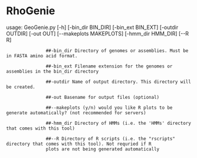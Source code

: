 # RhoGenie

usage: GeoGenie.py [-h] [-bin_dir BIN_DIR] [-bin_ext BIN_EXT] [-outdir OUTDIR]
                   [-out OUT] [--makeplots MAKEPLOTS] [-hmm_dir HMM_DIR] [--R R]
                   
                   ##-bin_dir Directory of genomes or assemblies. Must be in FASTA amino acid format.
                   
                   ##-bin_ext Filename extension for the genomes or assemblies in the bin_dir directory
                   
                   ##-outdir Name of output directory. This directory will be created.
                   
                   ##-out Basename for output files (optional)
                   
                   ##--makeplots (y/n) would you like R plots to be generate automatically? (not recommended for servers)
                   
                   ##-hmm_dir Directory of HMMs (i.e. the 'HMMs' directory that comes with this tool)
                   
                   ##--R Directory of R scripts (i.e. the "rscripts" directory that comes with this tool). Not requried if R       
                   plots are not being generated automatically
                   
